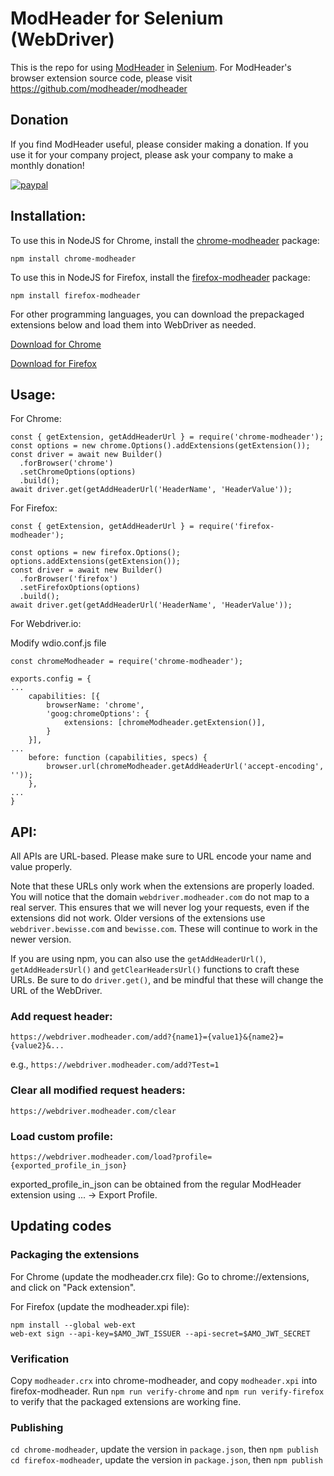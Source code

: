# ModHeader for Selenium (WebDriver)

This is the repo for using [ModHeader](https://chrome.google.com/webstore/detail/modheader/idgpnmonknjnojddfkpgkljpfnnfcklj) in [Selenium](https://www.seleniumhq.org/). For ModHeader's browser extension source code, please visit https://github.com/modheader/modheader

## Donation

If you find ModHeader useful, please consider making a donation. If you use it for your company project, please ask your company to make a monthly donation!

[![paypal](https://www.paypalobjects.com/en_US/i/btn/btn_donate_SM.gif)](https://www.paypal.com/pools/c/84aPpFIA0Z)

## Installation:

To use this in NodeJS for Chrome, install the [chrome-modheader](https://www.npmjs.com/package/chrome-modheader) package:

```
npm install chrome-modheader
```

To use this in NodeJS for Firefox, install the [firefox-modheader](https://www.npmjs.com/package/firefox-modheader) package:

```
npm install firefox-modheader
```

For other programming languages, you can download the prepackaged extensions below and load them into WebDriver as needed.

[Download for Chrome](./chrome-modheader/modheader.crx)

[Download for Firefox](./firefox-modheader/modheader.xpi)

## Usage:

For Chrome:

```
const { getExtension, getAddHeaderUrl } = require('chrome-modheader');
const options = new chrome.Options().addExtensions(getExtension());
const driver = await new Builder()
  .forBrowser('chrome')
  .setChromeOptions(options)
  .build();
await driver.get(getAddHeaderUrl('HeaderName', 'HeaderValue'));
```

For Firefox:

```
const { getExtension, getAddHeaderUrl } = require('firefox-modheader');

const options = new firefox.Options();
options.addExtensions(getExtension());
const driver = await new Builder()
  .forBrowser('firefox')
  .setFirefoxOptions(options)
  .build();
await driver.get(getAddHeaderUrl('HeaderName', 'HeaderValue'));
```

For Webdriver.io:

Modify wdio.conf.js file

```
const chromeModheader = require('chrome-modheader');

exports.config = {
...
    capabilities: [{
        browserName: 'chrome',
        'goog:chromeOptions': {
            extensions: [chromeModheader.getExtension()],
        }
    }],
...
    before: function (capabilities, specs) {
        browser.url(chromeModheader.getAddHeaderUrl('accept-encoding', ''));
    },
...
}

```

## API:

All APIs are URL-based. Please make sure to URL encode your name and value
properly.

Note that these URLs only work when the extensions are properly loaded. You will
notice that the domain `webdriver.modheader.com` do not map to a real server.
This ensures that we will never log your requests, even if the extensions did not
work. Older versions of the extensions use `webdriver.bewisse.com` and `bewisse.com`.
These will continue to work in the newer version.

If you are using npm, you can also use the `getAddHeaderUrl()`, `getAddHeadersUrl()`
and `getClearHeadersUrl()` functions to craft these URLs. Be sure to do `driver.get()`,
and be mindful that these will change the URL of the WebDriver.

### Add request header:

```
https://webdriver.modheader.com/add?{name1}={value1}&{name2}={value2}&...
```

e.g., `https://webdriver.modheader.com/add?Test=1`

### Clear all modified request headers:

```
https://webdriver.modheader.com/clear
```

### Load custom profile:

```
https://webdriver.modheader.com/load?profile={exported_profile_in_json}
```

exported_profile_in_json can be obtained from the regular ModHeader
extension using ... -> Export Profile.

## Updating codes

### Packaging the extensions

For Chrome (update the modheader.crx file):
Go to chrome://extensions, and click on "Pack extension".

For Firefox (update the modheader.xpi file):

```
npm install --global web-ext
web-ext sign --api-key=$AMO_JWT_ISSUER --api-secret=$AMO_JWT_SECRET
```

### Verification

Copy `modheader.crx` into chrome-modheader, and copy `modheader.xpi` into firefox-modheader.
Run `npm run verify-chrome` and `npm run verify-firefox` to verify that the packaged extensions are working fine.

### Publishing

`cd chrome-modheader`, update the version in `package.json`, then `npm publish`
`cd firefox-modheader`, update the version in `package.json`, then `npm publish`
